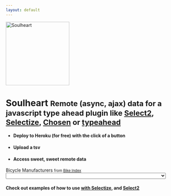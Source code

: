```yaml
---
layout: default
---
```


<script type="text/javascript" src="{{ "/javascripts/soulheart_select2.js" | prepend: site.baseurl }}"></script>

<div class="intro-header row">
<div class="col-sm-3"><img src="https://raw.githubusercontent.com/sethherr/soulheart/master/examples/logo.png" alt="Soulheart" width="200" /></div>
<div class="col-sm-9"><h1>Soulheart <small>Remote (async, ajax) data for a javascript type ahead plugin like <a href="https://select2.github.io/">Select2</a>, <a href="http://selectize.github.io/selectize.js/">Selectize</a>, <a href="https://harvesthq.github.io/chosen/">Chosen</a> or <a href="https://twitter.github.io/typeahead.js/">typeahead</a></small></h1></div>
</div>

<ul class="section-list">
<li><h4>Deploy to Heroku (for free) with the click of a button</h4></li>
<li><h4>Upload a tsv</h4></li>
<li><h4>Access sweet, sweet remote data</h4></li>
</ul>

<div class="panel panel-default" id="sh-example-simple-select-panel"><div class="panel-body"><div class="form-group">
<label>Bicycle Manufacturers <small>from <a href="https://bikeindex.org/manufacturers">Bike Index</a></small></label>
<select class="form-control" id="sh-example-simple-select" style="width: 100%;"></select>
</div></div>
</div>

<div class="padded-row"></div>

#### Check out examples of how to use [with Selectize](https://sethherr.github.io/soulheart/examples_selectize), and [Select2](https://sethherr.github.io/soulheart/examples_select2)

